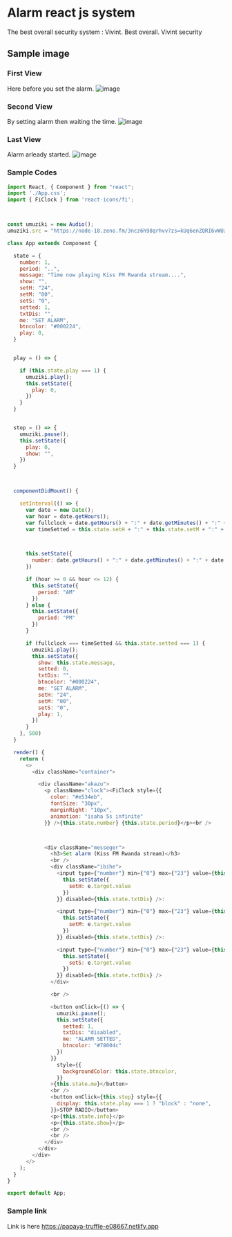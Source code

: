 # Alarm react js system
The best overall security system : Vivint. Best overall. Vivint security

## Sample image
### First View
Here before you set the alarm.
![image](https://user-images.githubusercontent.com/51479761/177225885-4cafff79-c7f0-4b28-9d31-c8a950c62d13.png)

### Second View
By setting alarm then waiting the time.
![image](https://user-images.githubusercontent.com/51479761/177225978-e90c55d0-c131-4d99-b77e-ccffd5583360.png)


### Last View
Alarm arleady started.
![image](https://user-images.githubusercontent.com/51479761/177226027-643db7c8-0b97-4da1-bcbe-f5bb6e255124.png)






### Sample Codes

``` javascript
import React, { Component } from "react";
import './App.css';
import { FiClock } from 'react-icons/fi';



const umuziki = new Audio();
umuziki.src = "https://node-18.zeno.fm/3ncz6h98qrhvv?zs=kUq6enZQRI6vWUznFf7iOA&rj-tok=AAABgU63ytEAYqDDS9Hnk8GTjQ&rj-ttl=5";

class App extends Component {

  state = {
    number: 1,
    period: "..",
    message: "Time now playing Kiss FM Rwanda stream....",
    show: "",
    setH: "24",
    setM: "00",
    setS: "0",
    setted: 1,
    txtDis: "",
    me: "SET ALARM",
    btncolor: "#000224",
    play: 0,
  }


  play = () => {

    if (this.state.play === 1) {
      umuziki.play();
      this.setState({
        play: 0,
      })
    }
  }


  stop = () => {
    umuziki.pause();
    this.setState({
      play: 0,
      show: "",
    })
  }



  componentDidMount() {

    setInterval(() => {
      var date = new Date();
      var hour = date.getHours();
      var fullclock = date.getHours() + ":" + date.getMinutes() + ":" + date.getSeconds();
      var timeSetted = this.state.setH + ":" + this.state.setM + ":" + this.state.setS;



      this.setState({
        number: date.getHours() + ":" + date.getMinutes() + ":" + date.getSeconds()
      })

      if (hour >= 0 && hour <= 12) {
        this.setState({
          period: "AM"
        })
      } else {
        this.setState({
          period: "PM"
        })
      }

      if (fullclock === timeSetted && this.state.setted === 1) {
        umuziki.play();
        this.setState({
          show: this.state.message,
          setted: 0,
          txtDis: "",
          btncolor: "#000224",
          me: "SET ALARM",
          setH: "24",
          setM: "00",
          setS: "0",
          play: 1,
        })
      }
    }, 500)
  }

  render() {
    return (
      <>
        <div className="container">

          <div className="akazu">
            <p className="clock"><FiClock style={{
              color: "#e534eb",
              fontSize: "30px",
              marginRight: "10px",
              animation: "isaha 5s infinite"
            }} />{this.state.number} {this.state.period}</p><br />



            <div className="messeger">
              <h3>Set alarm (Kiss FM Rwanda stream)</h3>
              <br />
              <div className="ibihe">
                <input type={"number"} min={"0"} max={"23"} value={this.state.setH} onChange={(e) => {
                  this.setState({
                    setH: e.target.value
                  })
                }} disabled={this.state.txtDis} />:

                <input type={"number"} min={"0"} max={"23"} value={this.state.setM} onChange={(e) => {
                  this.setState({
                    setM: e.target.value
                  })
                }} disabled={this.state.txtDis} />:

                <input type={"number"} min={"0"} max={"23"} value={this.state.setS} onChange={(e) => {
                  this.setState({
                    setS: e.target.value
                  })
                }} disabled={this.state.txtDis} />
              </div>

              <br />

              <button onClick={() => {
                umuziki.pause();
                this.setState({
                  setted: 1,
                  txtDis: "disabled",
                  me: "ALARM SETTED",
                  btncolor: "#78004c"
                })
              }}
                style={{
                  backgroundColor: this.state.btncolor,
                }}
              >{this.state.me}</button>
              <br />
              <button onClick={this.stop} style={{
                display: this.state.play === 1 ? "block" : "none",
              }}>STOP RADIO</button>
              <p>{this.state.info}</p>
              <p>{this.state.show}</p>
              <br />
              <br />
            </div>
          </div>
        </div>
      </>
    );
  }
}

export default App;

```

### Sample link
Link is here https://papaya-truffle-e08667.netlify.app



